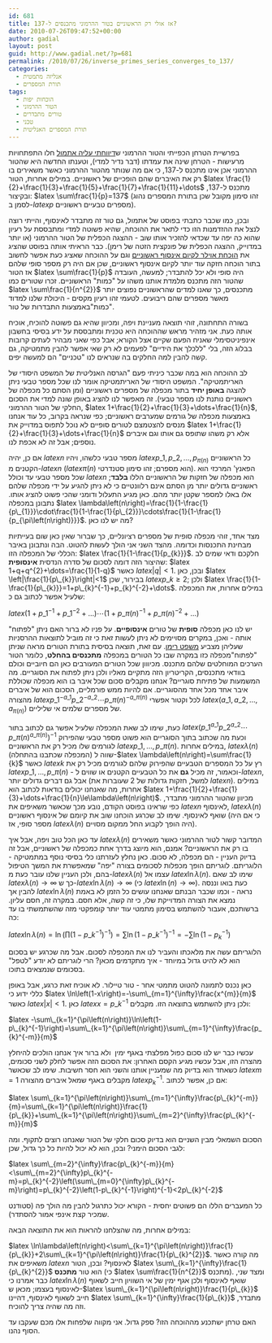 ```yaml
---
id: 681
title: אז אולי רק הראשוניים בטור ההרמוני מתכנסים ל-137?
date: 2010-07-26T09:47:52+00:00
author: gadial
layout: post
guid: http://www.gadial.net/?p=681
permalink: /2010/07/26/inverse_primes_series_converges_to_137/
categories:
  - אנליזה מתמטית
  - תורת המספרים
tags:
  - הוכחות יפות
  - הטור ההרמוני
  - טורים מתבדרים
  - טכני
  - תורת המספרים האנליטית
---
```

בפרשיית הטרחן הכפייתי והטור ההרמוני ש[דיווחתי עליה אתמול](http://www.gadial.net/?p=638) חלו התפתחויות מרעישות - הטרחן שינה את עמדתו (דבר נדיר למדי), וטענתו החדשה היא שהטור ההרמוני אכן אינו מתכנס ל-137, כי אם מה שנותר מהטור ההרמוני כאשר משאירים בו רק את האיברים שהם הופכיים של ראשוניים. במילים אחרות, הטור $latex \frac{1}{2}+\frac{1}{3}+\frac{1}{5}+\frac{1}{7}+\frac{1}{11}+\dots$ מתכנס ל-137, ובקיצור: $latex \sum\frac{1}{p}=137$ (זהו סימון מקובל שכן בתורת המספרים נהוג לסמן ב-$latex p$ מספרים טבעיים ראשוניים).

ובכן, כמו שכבר כתבתי בפוסט של אתמול, גם טור זה מתבדר לאינסוף, והייתי רוצה לנצל את ההזדמנות הזו כדי לתאר את ההוכחה, שהיא פשוטה למדי ומתבססת על רעיון שהוא כה יפה עד שכדאי להזכיר אותו שוב - ההצגה הכפלית של הטור ההרמוני (או יותר במדוייק, ההצגה הכפלית של פונקצית הזטה של רימן). כבר הראיתי אותה בפוסט שהציג את [הוכחת אוילר לקיום אינסוף ראשוניים](http://www.gadial.net/?p=194) וגם על ההוכחה שאציג כעת אפשר לחשוב בתור הוכחה חזקה עוד יותר לקיום אינסוף ראשוניים, שכן אם היה רק מספר סופי שלהם אז הטור $latex \sum\frac{1}{p}$ היה סופי ולא יכל להתבדר; למעשה, העובדה שהטור הזה מתכנס מלמדת אותנו משהו על "כמות" הראשוניים. זכרו שטורים כמו $latex \sum\frac{1}{n^{2}}$ מתכנסים, כך שאנו למדים שהראשוניים נפוצים יותר מאשר מספרים שהם ריבועים. לטעמי זהו רעיון מקסים - היכולת שלנו למדוד "כמות"באמצעות התבדרות של טור.

בשורה התחתונה, זוהי תוצאה מעניינת ויפה, ומכיוון שהיא גם פשוטה להוכיח, אוכיח אותה כעת. אני מזהיר מראש שההוכחה היא טכנית ומתבססת על ידע בסיסי בחשבון אינפיניטסימלי שאניח הפעם שקיים אצל הקורא; אבל כפי שאני מבהיר לעתים קרובות בבלוג הזה, בלי "ללכלך את הידיים" לפעמים לא רק שאי אפשר להבין מתמטיקה, גם קשה להבין למה החלקים בה שנראים לנו "טכניים" הם למעשה יפים.

לב ההוכחה הוא במה שכבר כיניתי פעם "הגרסה האנליטית של המשפט היסודי של האריתמטיקה". המשפט היסודי של האריתמטיקה אומר לנו שכל מספר טבעי ניתן להצגה **באופן יחיד** בתור מכפלה של מספרים ראשוניים (ומן הסתם כל מכפלה של ראשוניים נותנת לנו מספר טבעי). זה מאפשר לנו להציג באופן שונה למדי את הסכום החלקי של הטור ההרמוני, $latex 1+\frac{1}{2}+\frac{1}{3}+\dots+\frac{1}{n}$, באמצעות מכפלה של גורמים שמערבים ראשוניים; כפי שנראה בקרוב, כל עוד אנחנו מנסים להצטמצם לטורים סופיים לא נוכל לתפוס במדוייק את $latex 1+\frac{1}{2}+\frac{1}{3}+\dots+\frac{1}{n}$ אלא רק משהו שתופס גם אותו וגם איברים נוספים; אבל זה לא אכפת לנו.

אם כן, יהיה $latex n$ מספר טבעי כלשהו, ויהיו $latex p\_{1},p\_{2},\dots,p_{\pi\left(n\right)}$ כל הראשוניים הקטנים מ-$latex n$ ($latex \pi\left(n\right)$ הוא מספרם; זהו סימון סטנדרטי). הפאנץ' המרכזי הוא שכל מספר טבעי עד וכולל $latex n$ הוא מכפלה של חזקות של הראשוניים הללו **בלבד**; ראשוניים גדולים יותר מן הסתם אינם רלוונטיים כי לא ניתן להגיע על ידי מכפלה שלהם אלו באלו למספר שקטן יותר מהם. כאן מגיע התעלול ודומני שהכי פשוט להציג אותו. נתבונן במכפלה $latex \lambda\left(n\right)=\frac{1}{1-\frac{1}{p\_{1}}}\cdot\frac{1}{1-\frac{1}{p\_{2}}}\cdots\frac{1}{1-\frac{1}{p_{\pi\left(n\right)}}}$. מה יש לנו כאן?

מצד אחד, זוהי מכפלה סופית של מספרים רציונליים, כך שברור שאין כאן שום בעייתיות מבחינת התכנסות וכדומה. מהצד השני אני הולך לעשות להטוט. הבה ונתבונן באיבר הכללי של המכפלה הזו: $latex \frac{1}{1-\frac{1}{p_{k}}}$. חלקכם ודאי שמים לב שהיצור הזה דומה לסכום של סדרה הנדסית **אינסופית**: $latex 1+q+q^{2}+\dots=\frac{1}{1-q}$ כאשר $latex \left|q\right|<1$. ובכן, כאן $latex \left|\frac{1}{p\_{k}}\right|<1$ בבירור, שכן $latex p\_{k}\ge2$; ולכן $latex \frac{1}{1-\frac{1}{p\_{k}}}=1+p\_{k}^{-1}+p_{k}^{-2}+\dots$. במילים אחרות, את המכפלה שלעיל אפשר לכתוב גם כ:

$latex \left(1+p\_{1}^{-1}+p\_{1}^{-2}+\dots\right)\cdots\left(1+p\_{\pi\left(n\right)}^{-1}+p\_{\pi\left(n\right)}^{-2}+\dots\right)$

יש לנו כאן מכפלה **סופית** של טורים **אינסופיים**. על פניו לא ברור האם ניתן "לפתוח" אותה - ואכן, במקרים מסויימים לא ניתן לעשות זאת כי זה מוביל לתוצאות ההרסניות שעליהן מצביע [משפט רימן](http://www.gadial.net/?p=438). עם זאת, תוצאה בסיסית בתורת הטורים מראה שניתן "לפתוח"מכפלה כזו במקרה שבו כל הטורים במכפלה **מתכנסים בהחלט**, כלומר הטור הערכים המוחלטים שלהם מתכנס. מכיווון שכל הטורים המעורבים כאן הם חיוביים וכולם בוודאי מתכנסים, הקריטריון הזה מתקיים מאליו ולכן ניתן לפתוח את הסוגריים. מה המשמעות של פתיחת סוגריים? אנחנו מקבלים סכום שכל איבר בו הוא מכפלה שכוללת איבר אחד מכל אחד מהסוגריים. אם להיות ממש פורמליים, הסכום הוא של איברים מהצורה $latex p\_{1}^{-a\_{1}}p\_{2}^{-a\_{2}}\cdots p\_{\pi\left(n\right)}^{-a\_{\pi\left(n\right)}}$ לכל וקטור אפשרי $latex \left(a\_{1},a\_{2},\dots,a_{\pi\left(n\right)}\right)$ של מספרים שלמים אי שליליים.

כעת, שימו לב שאת המכפלה שלעיל אפשר גם לכתוב בתור $latex \left(p\_{1}^{a\_{1}}p\_{2}^{a\_{2}}\cdots p\_{\pi\left(n\right)}^{a\_{\pi\left(n\right)}}\right)^{-1}$ וכעת מה שכתוב בתוך הסוגריים הוא פשוט מספר טבעי שהפירוק לגורמים שלו מכיל רק את הראשוניים $latex p\_{1},\dots,p\_{\pi\left(n\right)}$. במילים אחרות, $latex \lambda\left(n\right)$ (המכפלה שכתבנו בהתחלה) שווה ל-$latex \lambda\left(n\right)=\sum\frac{1}{k}$ כאשר $latex k$ רץ על כל המספרים הטבעיים שהפירוק שלהם לגורמים מכיל רק את $latex p\_{1},\dots,p\_{\pi\left(n\right)}$ - וכאמור, זה מכיל **גם** את כל הטבעיים הקטנים או שווים ל-$latex n$, אבל גם דברים גדולים יותר (למשל, חזקות גדולות של 2 שעוברות את $latex n$). במילים אחרות, מה שאנחנו יכולים בודאות לכתוב הוא $latex 1+\frac{1}{2}+\frac{1}{3}+\dots+\frac{1}{n}\le\lambda\left(n\right)$. מכיוון שהטור ההרמוני מתבדר, כפי שראינו בפוסט הקודם, נובע מכך שכאשר משאיפים את $latex n$ לאינסוף, $latex \lambda\left(n\right)$ שואף לאינסוף. שימו לב שכרגע הוכחנו שוב את קיומם של אינסוף ראשוניים (כי אם היה מספר סופי, אז $latex \lambda\left(n\right)$ היה הופך לקבוע החל ממקום מסויים).

עד כאן הכל טוב ויפה, אבל איך $latex \lambda\left(n\right)$ המדובר קשור לטור ההרמוני כאשר משאירים בו רק את הראשוניים? אמנם, הוא מיוצג בדרך אחת כמכפלה של ראשוניים, אבל זה בדיוק העניין - הם מכפלה, לא סכום. כאן נחלץ לעזרתנו כלי בסיסי נוסף במתמטיקה - הלוגריתם. לוגריתם הופך מכפלות לסכומים בצורה "יפה" שמאפשרת את המשך הטיפול בהם, ולכן העניין שלנו עובר כעת מ-$latex \lambda\left(n\right)$ עצמו אל $latex \ln\lambda\left(n\right)$. שימו לב שאם $latex \lambda\left(n\right)\to\infty$ כך ש-$latex \ln\lambda\left(n\right)\to\infty$ (כי $latex \ln\left(n\right)\to\infty$). כעת בואו וננסה להבין אך $latex \ln\lambda\left(n\right)$ נראה - וכמו שכבר הבנתם שאנחנו עושים כל הזמן לא באמת נמצא את הצורה המדוייקת שלו, כי זה קשה, אלא חסם. במקרה זה, חסם עליון. ברשותכם, אעבור להשתמש בסימון מתמטי עוד יותר קומפקטי מזה שהשתמשתי בו עד כה:

$latex \ln\lambda\left(n\right)=\ln\left(\prod\left(1-p\_{k}^{-1}\right)^{-1}\right)=\sum\ln\left(1-p\_{k}^{-1}\right)^{-1}=-\sum\ln\left(1-p_{k}^{-1}\right)$

הלוגריתם עשה את מלאכתו והעביר לנו את המכפלה לסכום. אבל מה שכרגע יש בסכום הוא לא להיט גדול במיוחד - איך מתקדמים מכאן? הרי לוגריתם לא יודע "לטפל" בסכומים שנמצאים בתוכו.

כאן נכנס לתמונה להטוט מתמטי אחר - טור טיילור. לא אוכיח זאת כרגע, אבל באופן כללי ידוע כי $latex \ln\left(1-x\right)=-\sum\_{m=1}^{\infty}\frac{x^{m}}{m}$ כאשר $latex \left|x\right|<1$. כאן $latex x=p\_{k}^{-1}$ ולכן ניתן להשתמש בתוצאה הזו. מקבלים:

$latex -\sum\_{k=1}^{\pi\left(n\right)}\ln\left(1-p\_{k}^{-1}\right)=\sum\_{k=1}^{\pi\left(n\right)}\sum\_{m=1}^{\infty}\frac{p_{k}^{-m}}{m}$

עכשיו כבר יש לנו סכום כפול מפלצתי באגף ימין  ולא ברור איך אנחנו הולכים להיחלץ מהצרה הזו, אבל עכשיו מגיע הקסם האחרון: את הסכום הזה אפשר לחלק לשני סכומים, כשאחד הוא בדיוק מה שמעניין אותנו והשני הוא חסר חשיבות. שימו לב שכאשר $latex m=1$ מקבלים באגף שמאל איברים מהצורה $latex p_{k}^{-1}$. אם כן, אפשר לכתוב:

$latex \sum\_{k=1}^{\pi\left(n\right)}\sum\_{m=1}^{\infty}\frac{p\_{k}^{-m}}{m}=\sum\_{k=1}^{\pi\left(n\right)}\frac{1}{p\_{k}}+\sum\_{k=1}^{\pi\left(n\right)}\sum\_{m=2}^{\infty}\frac{p\_{k}^{-m}}{m}$

הסכום השמאלי מבין השניים הוא בדיוק סכום חלקי של הטור שאנחנו רוצים לתקוף. ומה לגבי הסכום הימני? ובכן, הוא לא יכול להיות כל כך גדול, שכן:

$latex \sum\_{m=2}^{\infty}\frac{p\_{k}^{-m}}{m}<\sum\_{m=2}^{\infty}p\_{k}^{-m}=p\_{k}^{-2}\left(\sum\_{m=0}^{\infty}p\_{k}^{-m}\right)=p\_{k}^{-2}\left(1-p\_{k}^{-1}\right)^{-1}<2p\_{k}^{-2}$

כל המעברים הללו הם פשוטים יחסית - הקורא יכול כתרגול להבין מה הולך פה (סטודנט שמכיר קצת אינפי אמור להסתדר).

במילים אחרות, מה שהצלחנו להראות הוא את התוצאה הבאה:

$latex \ln\lambda\left(n\right)<\sum\_{k=1}^{\pi\left(n\right)}\frac{1}{p\_{k}}+2\sum\_{k=1}^{\pi\left(n\right)}\frac{1}{p\_{k}^{2}}$. מה קורה כאשר משאיפים את $latex n$ לאינסוף? ובכן, הטור $latex \sum\_{k=1}^{\infty}\frac{1}{p\_{k}^{2}}$ הוא טור **מתכנס** (כי $latex \sum\frac{1}{n^{2}}$ מתכנס). ומצד שני, כבר אמרנו כי $latex \ln\lambda\left(n\right)$ שואף לאינסוף ולכן אגף ימין של אי השוויון חייב לשאוף לאינסוף בעצמו; מכאן ש-$latex \sum\_{k=1}^{\pi\left(n\right)}\frac{1}{p\_{k}}$ חייב לשאוף לאינסוף, דהיינו $latex \sum\_{k=1}^{\infty}\frac{1}{p\_{k}}$ מתבדר, וזה מה שהיה צריך להוכיח.

האם טרחן ישתכנע מההוכחה הזו? ספק גדול. אני מקווה שלפחות אלו מכם שעקבו עד הסוף נהנו.